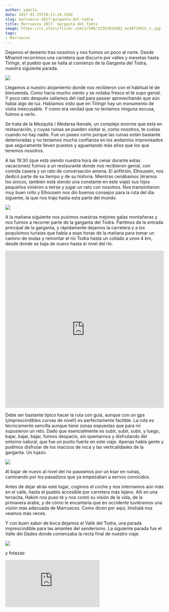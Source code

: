 ```yaml
---
author: yamila
date: 2017-01-25T19:13:24.350Z
slug: marruecos-2017-garganta-del-todra
title: Marruecos 2017- Garganta del Todra
image: https://c1.staticflickr.com/1/508/32362933482_ee38f1993c_c.jpg
tags:
- Marruecos
---
```


Dejamos el desierto tras nosotros y nos fuimos un poco al norte. Desde Mhamid recorrimos una carretera que discurre por valles y mesetas hasta Tinhgir, el pueblo que se halla al comienzo de la Garganta del Todra, nuestra siguiente parada.

<img src="https://c1.staticflickr.com/1/508/32362933482_ee38f1993c_c.jpg" />

Llegamos a nuestro alojamiento donde nos recibieron con el habitual té de bienvenida. Como hacía mucho viento y se notaba fresco el té supo genial. Y poco rato después salíamos del riad para pasear aprovechando que aún había algo de luz. Habíamos visto que en Tinhgir hay un monumento de visita inexcusable. Y como era verdad que no teníamos ninguna excusa, fuimos a verlo.

Se trata de la Mezquita / Medarsa Ikenale, un complejo enorme que está en restauración, y cuyas ruinas se pueden visitar si, como nosotros, te cuelas cuando no hay nadie. Fue un paseo corto porque las ruinas están bastante deterioradas y no teníamos mucha confianza en los andamios improvisados que seguramente lleven puestos y aguantando más años que los que tenemos nosotros.

A las 19:30 (que está siendo nuestra hora de cenar durante estas vacaciones) fuimos a un restaurante donde nos recibieron genial, con comida casera y un rato de conversación amena. El anfitrión, Elhousein, nos dedicó parte de su tiempo y de su historia. Mientras cenábamos (éramos los únicos, también está siendo una constante en este viaje) sus hijos pequeños vinieron a reírse y jugar un rato con nosotros. Nos transmitieron muy buen rollo y Elhousein nos dio buenos consejos para la ruta del día siguente, la que nos trajo hasta esta parte del mundo.

<img src="https://c1.staticflickr.com/1/655/32362932832_b02f181694_c.jpg" />

A la mañana siguiente nos pusimos nuestras mejores galas montañeras y nos fuimos a recorrer parte de la garganta del Todra. Partimos de la entrada principal de la garganta, y rápidamente dejamos la carretera y a los poquísimos turistas que había a esas horas de la mañana para tomar un camino de mulas y remontar el río Todra hasta un collado a unos 4 km, desde donde se baja de nuevo hasta el nivel del río.

<iframe src="https://yamila-moreno.github.io/routes/#14/31.5804/-5.5910" width="100%" height="500px" frameborder="0"></iframe>

Debe ser bastante típico hacer la ruta con guía, aunque con un gps (¡imprescindibles curvas de nivel!) es perfectamente factible. La ruta es técnicamente sencilla aunque tiene zonas expuestas que para mí supusieron un reto. Dado que esencialmente es subir, subir, subir, y luego, bajar, bajar, bajar, fuimos despacio, sin quemarnos y disfrutando del entorno natural, que fue un punto fuerte en este viaje. Apenas había gente y pudimos disfrutar de los macizos de roca y las verticalidades de la garganta. Un lujazo.

<img src="https://c1.staticflickr.com/1/495/32515256025_7020e711d0_c.jpg" />

Al bajar de nuevo al nivel del río paseamos por un ksar en ruinas, caminando por los pasadizos que ya empezaban a sernos conocidos.

Antes de dejar atrás este lugar, cogimos el coche y nos internamos aún más en el valle, hasta el pueblo accesible por carretera más lejano. Allí en una terracita, Hakim nos puso té  y nos contó su visión de la vida, de la primavera árabe, y de cómo le encantaría que en occidente tuviéramos una visión más adecuada de Marruecos. Como dicen por aquí, Imshalá nos veamos más veces.

Y con buen sabor de boca dejamos el Valle del Todra, una parada imprescindible para las amantes del senderismo. La siguiente parada fue el Valle del Dades donde comenzaba la recta final de nuestro viaje.

<img src="https://c1.staticflickr.com/1/384/32136307460_d00f18a473_c.jpg" />

y fotazas:

<div class='embed-container'><iframe src='https://www.flickr.com/photos/125687915@N08/albums/72157679463884046/player' frameborder='0' allowfullscreen webkitallowfullscreen mozallowfullscreen oallowfullscreen msallowfullscreen></iframe></div>